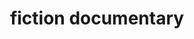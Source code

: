 ---
title: "fiction documentary"
id: tag.id
permalink: "/tags/fiction%20documentary"
videos: [377]
---